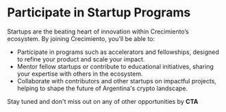 # Participate in Startup Programs

Startups are the beating heart of innovation within Crecimiento’s ecosystem. By joining Crecimiento, you’ll be able to:

* Participate in programs such as accelerators and fellowships, designed to refine your product and scale your impact.
* Mentor fellow startups or contribute to educational initiatives, sharing your expertise with others in the ecosystem.
* Collaborate with contributors and other startups on impactful projects, helping to shape the future of Argentina's crypto landscape.

Stay tuned and don't miss out on any of other opportunities by **CTA**
